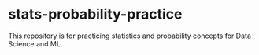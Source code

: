 # stats-probability-practice
This repository is for practicing statistics and probability concepts for Data Science and ML.
